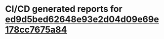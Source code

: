 # CI/CD generated reports for [ed9d5bed62648e93e2d04d09e69e178cc7675a84](https://github.com/hydephp/develop/commit/ed9d5bed62648e93e2d04d09e69e178cc7675a84)
